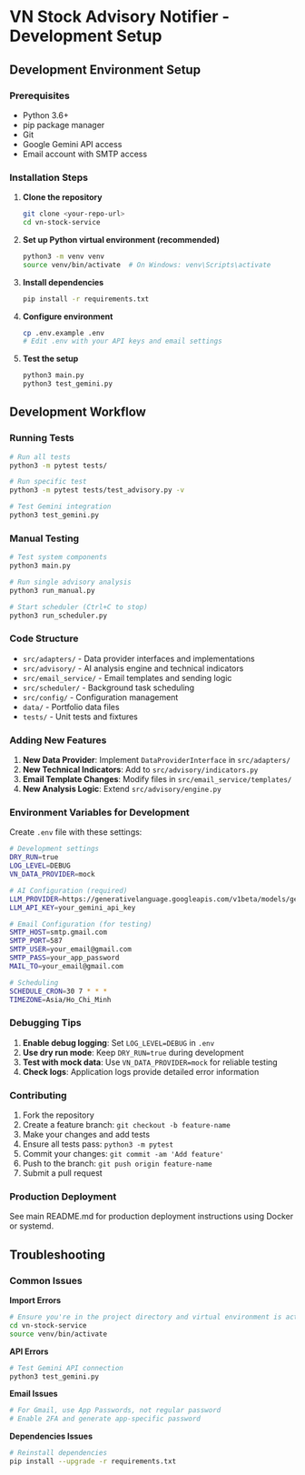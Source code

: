 # VN Stock Advisory Notifier - Development Setup

## Development Environment Setup

### Prerequisites
- Python 3.6+ 
- pip package manager
- Git
- Google Gemini API access
- Email account with SMTP access

### Installation Steps

1. **Clone the repository**
   ```bash
   git clone <your-repo-url>
   cd vn-stock-service
   ```

2. **Set up Python virtual environment (recommended)**
   ```bash
   python3 -m venv venv
   source venv/bin/activate  # On Windows: venv\Scripts\activate
   ```

3. **Install dependencies**
   ```bash
   pip install -r requirements.txt
   ```

4. **Configure environment**
   ```bash
   cp .env.example .env
   # Edit .env with your API keys and email settings
   ```

5. **Test the setup**
   ```bash
   python3 main.py
   python3 test_gemini.py
   ```

## Development Workflow

### Running Tests
```bash
# Run all tests
python3 -m pytest tests/

# Run specific test
python3 -m pytest tests/test_advisory.py -v

# Test Gemini integration
python3 test_gemini.py
```

### Manual Testing
```bash
# Test system components
python3 main.py

# Run single advisory analysis
python3 run_manual.py

# Start scheduler (Ctrl+C to stop)
python3 run_scheduler.py
```

### Code Structure

- `src/adapters/` - Data provider interfaces and implementations
- `src/advisory/` - AI analysis engine and technical indicators
- `src/email_service/` - Email templates and sending logic
- `src/scheduler/` - Background task scheduling
- `src/config/` - Configuration management
- `data/` - Portfolio data files
- `tests/` - Unit tests and fixtures

### Adding New Features

1. **New Data Provider**: Implement `DataProviderInterface` in `src/adapters/`
2. **New Technical Indicators**: Add to `src/advisory/indicators.py`
3. **Email Template Changes**: Modify files in `src/email_service/templates/`
4. **New Analysis Logic**: Extend `src/advisory/engine.py`

### Environment Variables for Development

Create `.env` file with these settings:

```bash
# Development settings
DRY_RUN=true
LOG_LEVEL=DEBUG
VN_DATA_PROVIDER=mock

# AI Configuration (required)
LLM_PROVIDER=https://generativelanguage.googleapis.com/v1beta/models/gemini-2.0-flash:generateContent
LLM_API_KEY=your_gemini_api_key

# Email Configuration (for testing)
SMTP_HOST=smtp.gmail.com
SMTP_PORT=587
SMTP_USER=your_email@gmail.com
SMTP_PASS=your_app_password
MAIL_TO=your_email@gmail.com

# Scheduling
SCHEDULE_CRON=30 7 * * *
TIMEZONE=Asia/Ho_Chi_Minh
```

### Debugging Tips

1. **Enable debug logging**: Set `LOG_LEVEL=DEBUG` in `.env`
2. **Use dry run mode**: Keep `DRY_RUN=true` during development
3. **Test with mock data**: Use `VN_DATA_PROVIDER=mock` for reliable testing
4. **Check logs**: Application logs provide detailed error information

### Contributing

1. Fork the repository
2. Create a feature branch: `git checkout -b feature-name`
3. Make your changes and add tests
4. Ensure all tests pass: `python3 -m pytest`
5. Commit your changes: `git commit -am 'Add feature'`
6. Push to the branch: `git push origin feature-name`
7. Submit a pull request

### Production Deployment

See main README.md for production deployment instructions using Docker or systemd.

## Troubleshooting

### Common Issues

**Import Errors**
```bash
# Ensure you're in the project directory and virtual environment is activated
cd vn-stock-service
source venv/bin/activate
```

**API Errors**
```bash
# Test Gemini API connection
python3 test_gemini.py
```

**Email Issues**
```bash
# For Gmail, use App Passwords, not regular password
# Enable 2FA and generate app-specific password
```

**Dependencies Issues**
```bash
# Reinstall dependencies
pip install --upgrade -r requirements.txt
```
